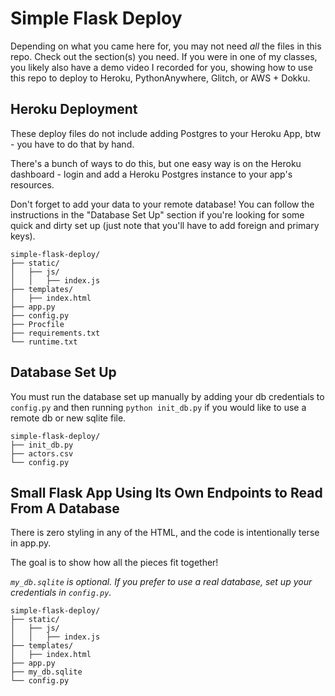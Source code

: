 # Simple Flask Deploy

Depending on what you came here for, you may not need _all_ the files in this repo. Check out the section(s) you need. If you were in one of my classes, you likely also have a demo video I recorded for you, showing how to use this repo to deploy to Heroku, PythonAnywhere, Glitch, or AWS + Dokku.

## Heroku Deployment

These deploy files do not include adding Postgres to your Heroku App, btw - you have to do that by hand.

There's a bunch of ways to do this, but one easy way is on the Heroku dashboard - login and add a Heroku Postgres instance to your app's resources.

Don't forget to add your data to your remote database! You can follow the instructions in the "Database Set Up" section if you're looking for some quick and dirty set up (just note that you'll have to add foreign and primary keys).

```
simple-flask-deploy/
├── static/
│   ├── js/
│   │   ├── index.js
├── templates/
│   ├── index.html
├── app.py
├── config.py
├── Procfile
├── requirements.txt
└── runtime.txt
```

## Database Set Up

You must run the database set up manually by adding your db credentials to `config.py` and then running `python init_db.py` if you would like to use a remote db or new sqlite file.

```
simple-flask-deploy/
├── init_db.py
├── actors.csv
└── config.py
```

## Small Flask App Using Its Own Endpoints to Read From A Database

There is zero styling in any of the HTML, and the code is intentionally terse in app.py. 

The goal is to show how all the pieces fit together!

_`my_db.sqlite` is optional. If you prefer to use a real database, set up your credentials in `config.py`._

```
simple-flask-deploy/
├── static/
│   ├── js/
│   │   ├── index.js
├── templates/
│   ├── index.html
├── app.py
├── my_db.sqlite
└── config.py
```